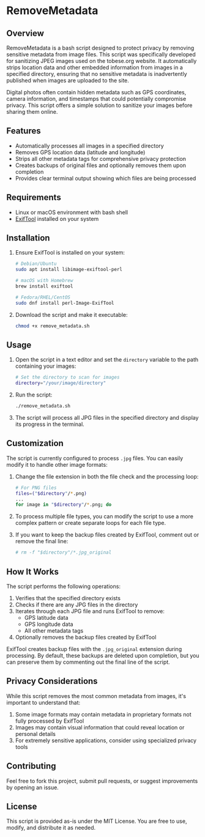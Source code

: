 # RemoveMetadata

## Overview

RemoveMetadata is a bash script designed to protect privacy by removing sensitive metadata from image files. This script was specifically developed for sanitizing JPEG images used on the tobese.org website. It automatically strips location data and other embedded information from images in a specified directory, ensuring that no sensitive metadata is inadvertently published when images are uploaded to the site.

Digital photos often contain hidden metadata such as GPS coordinates, camera information, and timestamps that could potentially compromise privacy. This script offers a simple solution to sanitize your images before sharing them online.

## Features

- Automatically processes all images in a specified directory
- Removes GPS location data (latitude and longitude)
- Strips all other metadata tags for comprehensive privacy protection
- Creates backups of original files and optionally removes them upon completion
- Provides clear terminal output showing which files are being processed

## Requirements

- Linux or macOS environment with bash shell
- [ExifTool](https://exiftool.org/) installed on your system

## Installation

1. Ensure ExifTool is installed on your system:

   ```bash
   # Debian/Ubuntu
   sudo apt install libimage-exiftool-perl
   
   # macOS with Homebrew
   brew install exiftool
   
   # Fedora/RHEL/CentOS
   sudo dnf install perl-Image-ExifTool
   ```

2. Download the script and make it executable:

   ```bash
   chmod +x remove_metadata.sh
   ```

## Usage

1. Open the script in a text editor and set the `directory` variable to the path containing your images:

   ```bash
   # Set the directory to scan for images
   directory="/your/image/directory"
   ```

2. Run the script:

   ```bash
   ./remove_metadata.sh
   ```

3. The script will process all JPG files in the specified directory and display its progress in the terminal.

## Customization

The script is currently configured to process `.jpg` files. You can easily modify it to handle other image formats:

1. Change the file extension in both the file check and the processing loop:

   ```bash
   # For PNG files
   files=("$directory"/*.png)
   ...
   for image in "$directory"/*.png; do
   ```

2. To process multiple file types, you can modify the script to use a more complex pattern or create separate loops for each file type.

3. If you want to keep the backup files created by ExifTool, comment out or remove the final line:

   ```bash
   # rm -f "$directory"/*.jpg_original
   ```

## How It Works

The script performs the following operations:

1. Verifies that the specified directory exists
2. Checks if there are any JPG files in the directory
3. Iterates through each JPG file and runs ExifTool to remove:
   - GPS latitude data
   - GPS longitude data
   - All other metadata tags
4. Optionally removes the backup files created by ExifTool

ExifTool creates backup files with the `.jpg_original` extension during processing. By default, these backups are deleted upon completion, but you can preserve them by commenting out the final line of the script.

## Privacy Considerations

While this script removes the most common metadata from images, it's important to understand that:

1. Some image formats may contain metadata in proprietary formats not fully processed by ExifTool
2. Images may contain visual information that could reveal location or personal details
3. For extremely sensitive applications, consider using specialized privacy tools

## Contributing

Feel free to fork this project, submit pull requests, or suggest improvements by opening an issue.

## License

This script is provided as-is under the MIT License. You are free to use, modify, and distribute it as needed.
